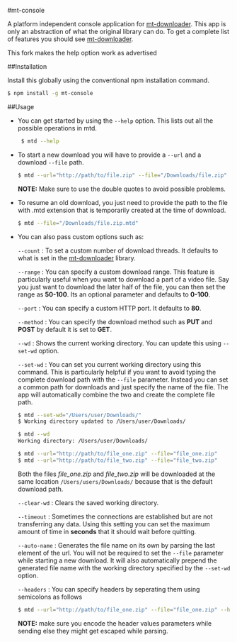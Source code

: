 #mt-console

A platform independent console application for [mt-downloader](https://github.com/tusharmath/Multi-threaded-downloader). This app is only an abstraction of what the original library can do. To get a complete list of features you should see [mt-downloader](https://github.com/tusharmath/Multi-threaded-downloader).

This fork makes the help option work as advertised

##Installation

Install this globally using the conventional npm installation command.

```bash
$ npm install -g mt-console
```

##Usage

- You can get started by using the ```--help``` option. This lists out all the possible operations in mtd.  

    ```bash
     $ mtd --help
    ```

- To start a new download you will have to provide a ```--url``` and a download ```--file``` path.

    ```bash
    $ mtd --url="http://path/to/file.zip" --file="/Downloads/file.zip"
    ```

    **NOTE:** Make sure to use the double quotes to avoid possible problems.

- To resume an old download, you just need to provide the path to the file with .mtd extension that is temporarily created at the time of download.

    ```bash
    $ mtd --file="/Downloads/file.zip.mtd"
    ```

- You can also pass custom options such as:

     ```--count``` : To set a custom number of download threads. It defaults to what is set in the [mt-downloader](https://github.com/tusharmath/Multi-threaded-downloader) library.

     ```--range``` : You can specify a custom download range. This feature is particularly useful when you want to download a part of a video file. Say you just want to download the later half of the file, you can then set the range as **50-100**. Its an optional parameter and defaults to **0-100**.

     ```--port``` : You can specify a custom HTTP port. It defaults to **80**.

     ```--method``` : You can specify the download method such as **PUT** and **POST** by default it is set to **GET**.

     ```--wd``` : Shows the current working directory. You can update this using ```--set-wd``` option.

     ```--set-wd``` : You can set you current working directory using this command. This is particularly helpful if you want to avoid typing the complete download path with the ```--file``` parameter. Instead you can set a common path for downloads and just specify the name of the file. The app will automatically combine the two and create the complete file path.

    ```bash
    $ mtd --set-wd="/Users/user/Downloads/"
    $ Working directory updated to /Users/user/Downloads/

    $ mtd --wd
    Working directory: /Users/user/Downloads/

    $ mtd --url="http://path/to/file_one.zip" --file="file_one.zip"
    $ mtd --url="http://path/to/file_two.zip" --file="file_two.zip"

    ```

    Both the files *file_one.zip* and *file_two.zip* will be downloaded at the same location ```/Users/users/Downloads/``` because that is the default download path.

     ```--clear-wd``` : Clears the saved working directory.

     ```--timeout``` : Sometimes the connections are established but are not transferring any data. Using this setting you can set the maximum amount of time in **seconds** that it should wait before quitting.

     ```--auto-name``` : Generates the file name on its own by parsing the last element of the url. You will not be required to set the ```--file``` parameter while starting a new download. It will also automatically prepend the generated file name with the working directory specified by the ```--set-wd``` option.

     ```--headers``` : You can specify headers by seperating them using semicolons as follows

    ```bash
    $ mtd --url="http://path/to/file_one.zip" --file="file_one.zip" --headers="user-agent:crawl-bot;cookie:abc%3D100%3Bpqr%3D200"
    ```

    **NOTE:** make sure you encode the header values parameters while sending else they might get escaped while parsing.
